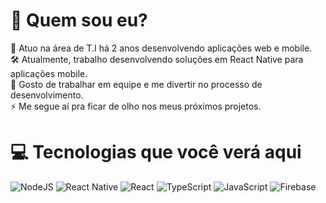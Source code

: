 # 💫 Quem sou eu?
📌 Atuo na área de T.I há 2 anos desenvolvendo aplicações web e mobile.
<br>
🛠️ Atualmente, trabalho desenvolvendo soluções em React Native para aplicações mobile.
<br>
👯 Gosto de trabalhar em equipe e me divertir no processo de desenvolvimento.
<br>
⚡ Me segue aí pra ficar de olho nos meus próximos projetos.

# 💻 Tecnologias que você verá aqui
![NodeJS](https://img.shields.io/badge/Node.js-%2320232a.svg?style=for-the-badge&logo=node.js&logoColor=%2361DAFB) 
![React Native](https://img.shields.io/badge/react_native-%2320232a.svg?style=for-the-badge&logo=react&logoColor=%2361DAFB) 
![React](https://img.shields.io/badge/react-%2320232a.svg?style=for-the-badge&logo=react&logoColor=%2361DAFB) 
![TypeScript](https://img.shields.io/badge/typescript-%2320232a.svg?style=for-the-badge&logo=typescript&logoColor=%2361DAFB) 
![JavaScript](https://img.shields.io/badge/javascript-%2320232a.svg?style=for-the-badge&logo=javascript&logoColor=%23F7DF1E) 
![Firebase](https://img.shields.io/badge/firebase-%2320232a.svg?style=for-the-badge&logo=firebase)
